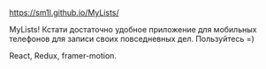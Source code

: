 https://sm1l.github.io/MyLists/

MyLists! Кстати достаточно удобное приложение для мобильных телефонов для записи своих повседневных дел.
Пользуйтесь =)

React, Redux, framer-motion.
